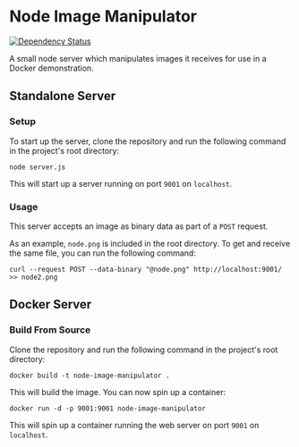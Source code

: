 # Node Image Manipulator

[![Dependency Status](https://david-dm.org/devshawn/node-image-manipulator/status.svg)](https://david-dm.org/devshawn/node-image-manipulator/status.svg)
<br />
 
A small node server which manipulates images it receives for use in a Docker demonstration.

## Standalone Server

### Setup

To start up the server, clone the repository and run the following command in the project's root directory:

```
node server.js
```

This will start up a server running on port `9001` on `localhost`.

### Usage

This server accepts an image as binary data as part of a `POST` request.

As an example, `node.png` is included in the root directory. To get and receive the same file, you can run the following command:

```
curl --request POST --data-binary "@node.png" http://localhost:9001/ >> node2.png
```

## Docker Server

### Build From Source

Clone the repository and run the following command in the project's root directory:

```
docker build -t node-image-manipulator .
```

This will build the image. You can now spin up a container:

```
docker run -d -p 9001:9001 node-image-manipulator
```

This will spin up a container running the web server on port `9001` on `localhost`.
